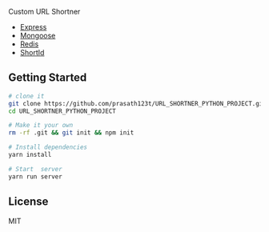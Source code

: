 Custom URL Shortner

* [Express](https://expressjs.com/)
* [Mongoose](http://mongoosejs.com/)
* [Redis](https://redis.io/)
* [ShortId](https://github.com/dylang/shortid)

## Getting Started

```sh
# clone it
git clone https://github.com/prasath123t/URL_SHORTNER_PYTHON_PROJECT.git
cd URL_SHORTNER_PYTHON_PROJECT

# Make it your own
rm -rf .git && git init && npm init

# Install dependencies
yarn install

# Start  server
yarn run server
```

## License

MIT
